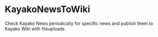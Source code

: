 KayakoNewsToWiki
================

Check Kayako News periodically for specific news and publish them to Kayako Wiki with fileuploads
